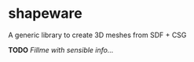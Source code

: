 # shapeware

A generic library to create 3D meshes from SDF + CSG

**TODO** *Fillme with sensible info...*
